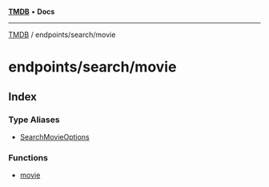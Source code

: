 [**TMDB**](../../../README.md) • **Docs**

***

[TMDB](../../../README.md) / endpoints/search/movie

# endpoints/search/movie

## Index

### Type Aliases

- [SearchMovieOptions](type-aliases/SearchMovieOptions.md)

### Functions

- [movie](functions/movie.md)
